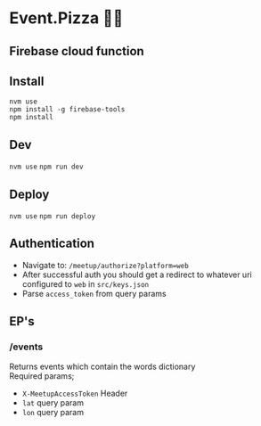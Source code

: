 # Event.Pizza 🍕📅

## Firebase cloud function

## Install

`nvm use`  
`npm install -g firebase-tools`  
`npm install`

## Dev

`nvm use`
`npm run dev`

## Deploy

`nvm use`
`npm run deploy`

## Authentication

- Navigate to: `/meetup/authorize?platform=web`
- After successful auth you should get a redirect to whatever uri configured to `web` in `src/keys.json`
- Parse `access_token` from query params

## EP's

### /events

Returns events which contain the words dictionary  
Required params;

- `X-MeetupAccessToken` Header
- `lat` query param
- `lon` query param
